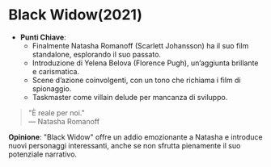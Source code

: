 # Black Widow(2021)

- **Punti Chiave**: 
  - Finalmente Natasha Romanoff (Scarlett Johansson) ha il suo film standalone, esplorando il suo passato.
  - Introduzione di Yelena Belova (Florence Pugh), un’aggiunta brillante e carismatica.
  - Scene d’azione coinvolgenti, con un tono che richiama i film di spionaggio.
  - Taskmaster come villain delude per mancanza di sviluppo.

> "È reale per noi."  
> — Natasha Romanoff

**Opinione**: "Black Widow" offre un addio emozionante a Natasha e introduce nuovi personaggi interessanti, anche se non sfrutta pienamente il suo potenziale narrativo.
